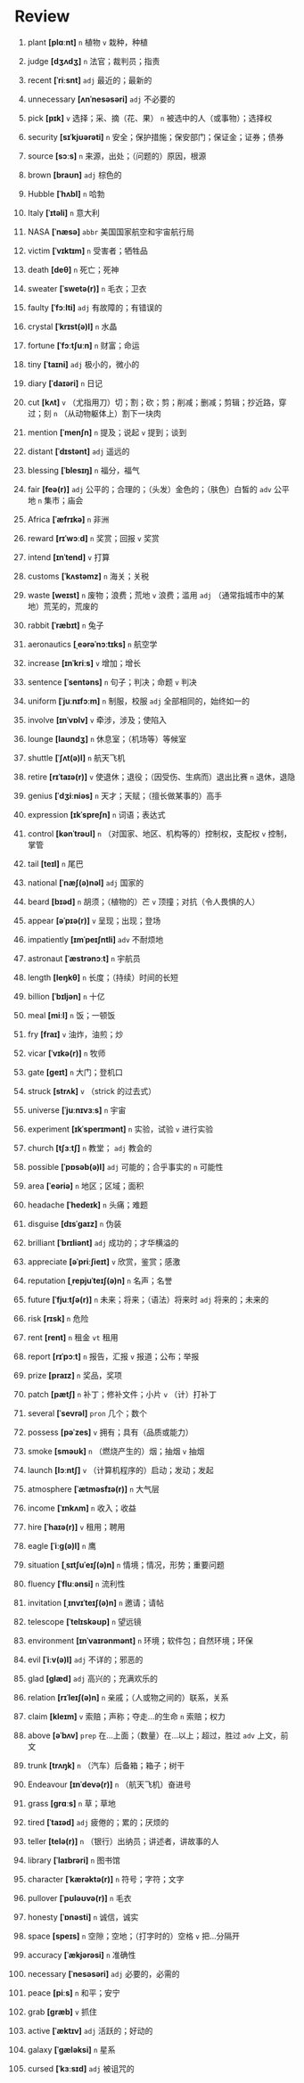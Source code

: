 # Review
1. plant **[plɑːnt]** `n` 植物 `v` 栽种，种植

2. judge **[dʒʌdʒ]** `n` 法官；裁判员；指责

3. recent **[ˈriːsnt]** `adj` 最近的；最新的

4. unnecessary **[ʌnˈnesəsəri]** `adj` 不必要的

5. pick **[pɪk]** `v` 选择；采、摘（花、果） `n` 被选中的人（或事物）；选择权

6. security **[sɪˈkjʊərəti]** `n` 安全；保护措施；保安部门；保证金；证券；债券

7. source **[sɔːs]** `n` 来源，出处；（问题的）原因，根源

8. brown **[braʊn]** `adj` 棕色的

9. Hubble **[ˈhʌbl]** `n` 哈勃

10. Italy **[ˈɪtəli]** `n` 意大利

11. NASA **[ˈnæsə]** `abbr` 美国国家航空和宇宙航行局

12. victim **[ˈvɪktɪm]** `n` 受害者；牺牲品

13. death **[deθ]** `n` 死亡；死神

14. sweater **[ˈswetə(r)]** `n` 毛衣；卫衣

15. faulty **[ˈfɔːlti]** `adj` 有故障的；有错误的

16. crystal **[ˈkrɪst(ə)l]** `n` 水晶

17. fortune **[ˈfɔːtʃuːn]** `n` 财富；命运

18. tiny **[ˈtaɪni]** `adj` 极小的，微小的

19. diary **[ˈdaɪəri]** `n` 日记

20. cut **[kʌt]** `v` （尤指用刀）切；割；砍；剪；削减；删减；剪辑；抄近路，穿过；刻 `n` （从动物躯体上）割下一块肉

21. mention **[ˈmenʃn]** `n` 提及；说起 `v` 提到；谈到

22. distant **[ˈdɪstənt]** `adj` 遥远的

23. blessing **[ˈblesɪŋ]** `n` 福分，福气

24. fair **[feə(r)]** `adj` 公平的；合理的；（头发）金色的；（肤色）白皙的 `adv` 公平地 `n` 集市；庙会

25. Africa **[ˈæfrɪkə]** `n` 非洲

26. reward **[rɪˈwɔːd]** `n` 奖赏；回报 `v` 奖赏

27. intend **[ɪnˈtend]** `v` 打算

28. customs **[ˈkʌstəmz]** `n` 海关；关税

29. waste **[weɪst]** `n` 废物；浪费；荒地 `v` 浪费；滥用 `adj` （通常指城市中的某地）荒芜的，荒废的

30. rabbit **[ˈræbɪt]** `n` 兔子

31. aeronautics **[ˌeərəˈnɔːtɪks]** `n` 航空学

32. increase **[ɪnˈkriːs]** `v` 增加；增长

33. sentence **[ˈsentəns]** `n` 句子；判决；命题 `v` 判决

34. uniform **[ˈjuːnɪfɔːm]** `n` 制服，校服 `adj` 全部相同的，始终如一的

35. involve **[ɪnˈvɒlv]** `v` 牵涉，涉及；使陷入

36. lounge **[laʊndʒ]** `n` 休息室；（机场等）等候室

37. shuttle **[ˈʃʌt(ə)l]** `n` 航天飞机

38. retire **[rɪˈtaɪə(r)]** `v` 使退休；退役；（因受伤、生病而）退出比赛 `n` 退休，退隐

39. genius **[ˈdʒiːniəs]** `n` 天才；天赋；（擅长做某事的）高手

40. expression **[ɪkˈspreʃn]** `n` 词语；表达式

41. control **[kənˈtrəʊl]** `n` （对国家、地区、机构等的）控制权，支配权 `v` 控制，掌管

42. tail **[teɪl]** `n` 尾巴

43. national **[ˈnæʃ(ə)nəl]** `adj` 国家的

44. beard **[bɪəd]** `n` 胡须；（植物的）芒 `v` 顶撞；对抗（令人畏惧的人）

45. appear **[əˈpɪə(r)]** `v` 呈现；出现；登场

46. impatiently **[ɪmˈpeɪʃntli]** `adv` 不耐烦地

47. astronaut **[ˈæstrənɔːt]** `n` 宇航员

48. length **[leŋkθ]** `n` 长度；（持续）时间的长短

49. billion **[ˈbɪljən]** `n` 十亿

50. meal **[miːl]** `n` 饭；一顿饭

51. fry **[fraɪ]** `v` 油炸，油煎；炒

52. vicar **[ˈvɪkə(r)]** `n` 牧师

53. gate **[ɡeɪt]** `n` 大门；登机口

54. struck **[strʌk]** `v` （strick 的过去式）

55. universe **[ˈjuːnɪvɜːs]** `n` 宇宙

56. experiment **[ɪkˈsperɪmənt]** `n` 实验，试验 `v` 进行实验

57. church **[tʃɜːtʃ]** `n` 教堂； `adj` 教会的

58. possible **[ˈpɒsəb(ə)l]** `adj` 可能的；合乎事实的 `n` 可能性

59. area **[ˈeəriə]** `n` 地区；区域；面积

60. headache **[ˈhedeɪk]** `n` 头痛；难题

61. disguise **[dɪsˈɡaɪz]** `n` 伪装

62. brilliant **[ˈbrɪliənt]** `adj` 成功的；才华横溢的

63. appreciate **[əˈpriːʃieɪt]** `v` 欣赏，鉴赏；感激

64. reputation **[ˌrepjuˈteɪʃ(ə)n]** `n` 名声；名誉

65. future **[ˈfjuːtʃə(r)]** `n` 未来；将来；（语法）将来时 `adj` 将来的；未来的

66. risk **[rɪsk]** `n` 危险

67. rent **[rent]** `n` 租金 `vt` 租用

68. report **[rɪˈpɔːt]** `n` 报告，汇报 `v` 报道；公布；举报

69. prize **[praɪz]** `n` 奖品，奖项

70. patch **[pætʃ]** `n` 补丁；修补文件；小片 `v` （计）打补丁

71. several **[ˈsevrəl]** `pron` 几个；数个

72. possess **[pəˈzes]** `v` 拥有；具有（品质或能力）

73. smoke **[sməʊk]** `n` （燃烧产生的）烟；抽烟 `v` 抽烟

74. launch **[lɔːntʃ]** `v` （计算机程序的）启动；发动；发起

75. atmosphere **[ˈætməsfɪə(r)]** `n` 大气层

76. income **[ˈɪnkʌm]** `n` 收入；收益

77. hire **[ˈhaɪə(r)]** `v` 租用；聘用

78. eagle **[ˈiːɡ(ə)l]** `n` 鹰

79. situation **[ˌsɪtʃuˈeɪʃ(ə)n]** `n` 情境；情况，形势；重要问题

80. fluency **[ˈfluːənsi]** `n` 流利性

81. invitation **[ˌɪnvɪˈteɪʃ(ə)n]** `n` 邀请；请帖

82. telescope **[ˈtelɪskəʊp]** `n` 望远镜

83. environment **[ɪnˈvaɪrənmənt]** `n` 环境；软件包；自然环境；环保

84. evil **[ˈiːv(ə)l]** `adj` 不详的；邪恶的

85. glad **[ɡlæd]** `adj` 高兴的；充满欢乐的

86. relation **[rɪˈleɪʃ(ə)n]** `n` 亲戚；（人或物之间的）联系，关系

87. claim **[kleɪm]** `v` 索赔；声称；夺走...的生命 `n` 索赔；权力

88. above **[əˈbʌv]** `prep` 在...上面；（数量）在...以上；超过，胜过 `adv` 上文，前文

89. trunk **[trʌŋk]** `n` （汽车）后备箱；箱子；树干

90. Endeavour **[ɪnˈdevə(r)]** `n` （航天飞机）奋进号

91. grass **[ɡrɑːs]** `n` 草；草地

92. tired **[ˈtaɪəd]** `adj` 疲倦的；累的；厌烦的

93. teller **[telə(r)]** `n` （银行）出纳员；讲述者，讲故事的人

94. library **[ˈlaɪbrəri]** `n` 图书馆

95. character **[ˈkærəktə(r)]** `n` 符号；字符；文字

96. pullover **[ˈpʊləʊvə(r)]** `n` 毛衣

97. honesty **[ˈɒnəsti]** `n` 诚信，诚实

98. space **[speɪs]** `n` 空隙；空地；（打字时的）空格 `v` 把...分隔开

99. accuracy **[ˈækjərəsi]** `n` 准确性

100. necessary **[ˈnesəsəri]** `adj` 必要的，必需的

101. peace **[piːs]** `n` 和平；安宁

102. grab **[ɡræb]** `v` 抓住

103. active **[ˈæktɪv]** `adj` 活跃的；好动的

104. galaxy **[ˈɡæləksi]** `n` 星系

105. cursed **[ˈkɜːsɪd]** `adj` 被诅咒的


